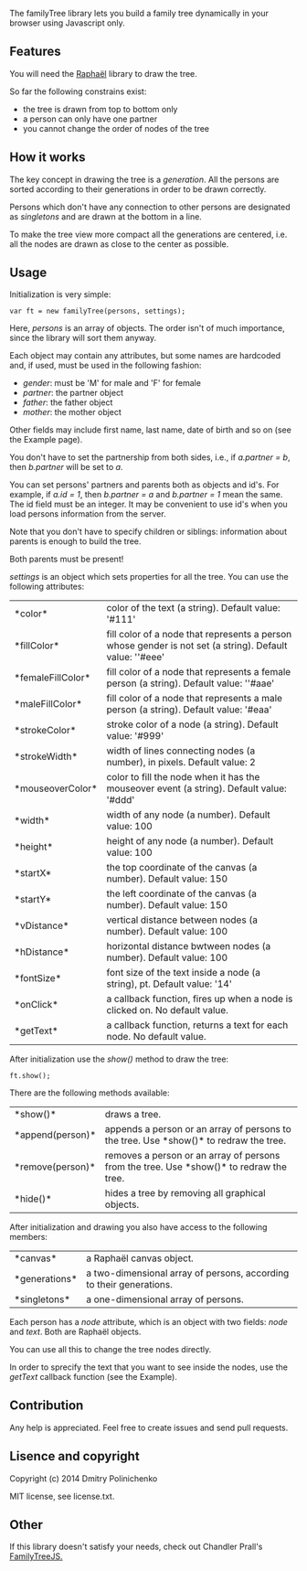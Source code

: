 The familyTree library lets you build a family tree dynamically in your browser using Javascript only.

<h2>Features</h2>

You will need the <a href="http://raphaeljs.com/">Raphaёl</a> library to draw the tree.

So far the following constrains exist:
    
* the tree is drawn from top to bottom only
* a person can only have one partner
* you cannot change the order of nodes of the tree

<h2>How it works</h2>

The key concept in drawing the tree is a *generation*. All the persons are sorted according to their generations in order to be drawn correctly.

Persons which don't have any connection to other persons are designated as *singletons* and are drawn at the bottom in a line.

To make the tree view more compact all the generations are centered, i.e. all the nodes are drawn as close to the center as possible.

<h2>Usage</h2>

Initialization is very simple:

    var ft = new familyTree(persons, settings);

Here, *persons* is an array of objects. The order isn't of much importance, since the library will sort them anyway.

Each object may contain any attributes, but some names are hardcoded and, if used, must be used in the following fashion:

* *gender*: must be 'M' for male and 'F' for female
* *partner*: the partner object
* *father*: the father object
* *mother*: the mother object

Other fields may include first name, last name, date of birth and so on (see the Example page).

You don't have to set the partnership from both sides, i.e., if *a.partner = b*, then *b.partner* will be set to *a*.

You can set persons' partners and parents both as objects and id's. For example, if *a.id = 1*, then *b.partner = a* and *b.partner = 1* mean the same. The id field must be an integer. It may be convenient to use id's when you load persons information from the server.

Note that you don't have to specify children or siblings: information about parents is enough to build the tree.

Both parents must be present!

*settings* is an object which sets properties for all the tree. You can use the following attributes:


<table>
    <tr>
        <td>*color*</td><td>color of the text (a string). Default value: '#111'</td>
    </tr>
    <tr>
        <td>*fillColor*</td><td>fill color of a node that represents a person whose gender is not set (a string). Default value: ''#eee'</td>
    </tr>
    <tr>
        <td>*femaleFillColor*</td><td>fill color of a node that represents a female person (a string). Default value: ''#aae'</td>
    </tr>
    <tr>        
        <td>*maleFillColor*</td><td>fill color of a node that represents a male person (a string). Default value: '#eaa'</td>
    </tr>
    <tr>        
        <td>*strokeColor*</td><td>stroke color of a node (a string). Default value: '#999' </td>
    </tr>
    <tr>        
        <td>*strokeWidth*</td><td>width of lines connecting nodes (a number), in pixels. Default value: 2 </td>
    </tr>
    <tr>        
        <td>*mouseoverColor*</td><td>color to fill the node when it has the mouseover event (a string). Default value: '#ddd'</td>
    </tr>
    <tr>        
        <td>*width*</td><td>width of any node (a number). Default value: 100</td>
    </tr>
    <tr>        
        <td>*height*</td><td>height of any node (a number). Default value: 100</td>
    </tr>
    <tr>        
        <td>*startX*</td><td>the top coordinate of the canvas (a number). Default value: 150</td>
    </tr>
    <tr>        
        <td>*startY*</td><td>the left coordinate of the canvas (a number). Default value: 150</td>
    </tr>
    <tr>        
        <td>*vDistance*</td><td>vertical distance between nodes (a number). Default value: 100</td>
    </tr>
    <tr>
        <td>*hDistance*</td><td>horizontal distance bwtween nodes (a number). Default value: 100</td>
    </tr>
    <tr>
    <tr>        
        <td>*fontSize*</td><td>font size of the text inside a node (a string), pt. Default value: '14'</td>
    </tr>
        <td>*onClick*</td><td>a callback function, fires up when a node is clicked on. No default value.</td>
    </tr>
    <tr>
        <td>*getText*</td><td>a callback function, returns a text for each node. No default value.</td>
    </tr>
    <tr>
</table>

After initialization use the *show()* method to draw the tree:
    
    ft.show();

There are the following methods available:

<table>
    <tr>
        <td>*show()*</td><td>draws a tree.</td>
    </tr>
    <tr>
        <td>*append(person)*</td><td>appends a person or an array of persons to the tree. Use *show()* to redraw the tree.</td>
    </tr>    
    <tr>
        <td>*remove(person)*</td><td>removes a person or an array of persons from the tree. Use *show()* to redraw the tree.</td>
    </tr>
    <tr>
        <td>*hide()*</td><td>hides a tree by removing all graphical objects.</td>
    </tr>
</table>

After initialization and drawing you also have access to the following members: 

<table>
    <tr>
        <td>*canvas*</td><td>a Raphaёl canvas object.</td>
    </tr>
    <tr>    
        <td>*generations*</td><td>a two-dimensional array of persons, according to their generations.
    </tr>
    <tr>
        <td>*singletons*</td><td>a one-dimensional array of persons.
    </tr>
</table>

Each person has a *node* attribute, which is an object with two fields: *node* and *text*. Both are Raphaёl objects.

You can use all this to change the tree nodes directly.

In order to sprecify the text that you want to see inside the nodes, use the *getText* callback function (see the Example).

<h2>Contribution</h2>

Any help is appreciated. Feel free to create issues and send pull requests.

<h2>Lisence and copyright</h2>

Copyright (c) 2014 Dmitry Polinichenko

MIT license, see license.txt.

<h2>Other</h2>

If this library doesn't satisfy your needs, check out Chandler Prall's <a href="http://www.chandlerprall.com/2011/05/my-family-tree/">FamilyTreeJS.</a>